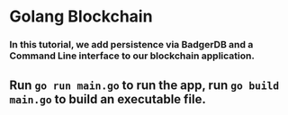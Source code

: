 # Golang Blockchain

### In this tutorial, we add persistence via BadgerDB and a Command Line interface to our blockchain application. 

## Run `go run main.go` to run the app, run `go build main.go` to build an executable file.


